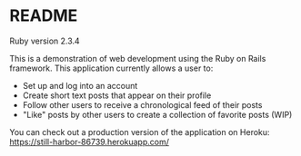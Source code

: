 # README

Ruby version 2.3.4

This is a demonstration of web development using the Ruby on Rails framework. 
This application currently allows a user to:
- Set up and log into an account
- Create short text posts that appear on their profile
- Follow other users to receive a chronological feed of their posts
- "Like" posts by other users to create a collection of favorite posts (WIP) 

You can check out a production version of the application on Heroku:
https://still-harbor-86739.herokuapp.com/
